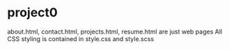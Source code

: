 # project0

about.html, contact.html, projects.html, resume.html are just web pages
All CSS styling is contained in style.css and style.scss
